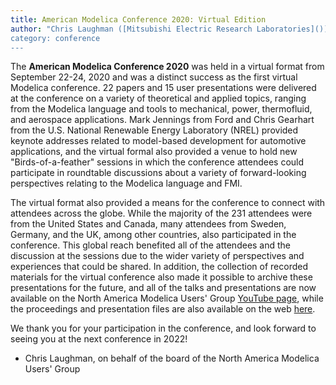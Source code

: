 ```yaml
---
title: American Modelica Conference 2020: Virtual Edition
author: "Chris Laughman ([Mitsubishi Electric Research Laboratories]())
category: conference
---
```


The **American Modelica Conference 2020** was held in a virtual format from September 22-24, 2020 and was a distinct success as the first virtual Modelica conference.  22 papers and 15 user presentations were delivered at the conference on a variety of theoretical and applied topics, ranging from the Modelica language and tools to mechanical, power, thermofluid, and aerospace applications.  Mark Jennings from Ford and Chris Gearhart from the U.S. National Renewable Energy Laboratory (NREL) provided keynote addresses related to model-based development for automotive applications, and the virtual formal also provided a venue to hold new "Birds-of-a-feather" sessions in which the conference attendees could participate in roundtable discussions about a variety of forward-looking perspectives relating to the Modelica language and FMI.  

The virtual format also provided a means for the conference to connect with attendees across the globe.  While the majority of the 231 attendees were from the United States and Canada, many attendees from Sweden, Germany, and the UK, among other countries, also participated in the conference.  This global reach benefited all of the attendees and the discussion at the sessions due to the wider variety of perspectives and experiences that could be shared.  In addition, the collection of recorded materials for the virtual conference also made it possible to archive these presentations for the future, and all of the talks and presentations are now available on the North America Modelica Users' Group [YouTube page](https://www.youtube.com/channel/UCBl0BLUrtXJovo-FdBu7e2A), while the proceedings and presentation files are also available on the web [here](https://2020.american.conference.modelica.org/proceedings/papers/papers.html).

We thank you for your participation in the conference, and look forward to seeing you at the next conference in 2022!

- Chris Laughman, on behalf of the board of the North America Modelica Users' Group

